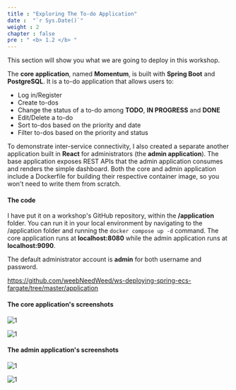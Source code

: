 ```yaml
---
title : "Exploring The To-do Application"
date :  "`r Sys.Date()`" 
weight : 2 
chapter : false
pre : " <b> 1.2 </b> "
---
```


This section will show you what we are going to deploy in this workshop.

The **core application**, named **Momentum**, is built with **Spring Boot** and **PostgreSQL**. It is a to-do application that allows users to:

- Log in/Register
- Create to-dos
- Change the status of a to-do among **TODO**, **IN PROGRESS** and **DONE**
- Edit/Delete a to-do
- Sort to-dos based on the priority and date
- Filter to-dos based on the priority and status

To demonstrate inter-service connectivity, I also created a separate another application built in **React** for administrators (the **admin application**). The base application exposes REST APIs that the admin application consumes and renders the simple dashboard. Both the core and admin application include a Dockerfile for building their respective container image, so you won't need to write them from scratch.

#### The code

I have put it on a workshop's GitHub repository, within the **/application** folder. You can run it in your local environment by navigating to the /application folder and running the `docker compose up -d` command. The core application runs at **localhost:8080** while the admin application runs at **localhost:9090**.

The default administrator account is **admin** for both username and password.

https://github.com/weebNeedWeed/ws-deploying-spring-ecs-fargate/tree/master/application

#### The core application's screenshots

![1](/images/1.2/2.png)

![1](/images/1.2/1.png)

#### The admin application's screenshots

![1](/images/1.2/4.png)

![1](/images/1.2/3.png)